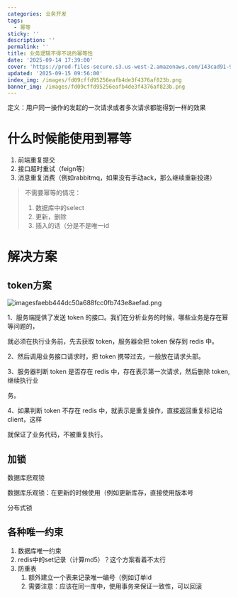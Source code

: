 ```yaml
---
categories: 业务开发
tags:
  - 幂等
sticky: ''
description: ''
permalink: ''
title: 业务逻辑不得不说的幂等性
date: '2025-09-14 17:39:00'
cover: 'https://prod-files-secure.s3.us-west-2.amazonaws.com/143cad91-961b-48b0-82dc-78fbb6eb5abe/24d85998-e308-4baa-87fa-8d48c6d92494/82673125_p0.png?X-Amz-Algorithm=AWS4-HMAC-SHA256&X-Amz-Content-Sha256=UNSIGNED-PAYLOAD&X-Amz-Credential=ASIAZI2LB466SQBYYAUJ%2F20250915%2Fus-west-2%2Fs3%2Faws4_request&X-Amz-Date=20250915T090019Z&X-Amz-Expires=3600&X-Amz-Security-Token=IQoJb3JpZ2luX2VjEPj%2F%2F%2F%2F%2F%2F%2F%2F%2F%2FwEaCXVzLXdlc3QtMiJGMEQCIDz05JrteQzegC%2BUErK4rMSRdDg4ZAmBnpYiH3xMIA83AiAbgwjhhcnnCk%2Bh1%2FOrC06LKYeBHsNpIOGmU8F4QwjsrSr%2FAwhxEAAaDDYzNzQyMzE4MzgwNSIMqn1cPql3IDM%2FjiAfKtwDFNhv5R8y54JqkoyjCd8woluhauSafSVrtzFVc5iGV9hP7bQ2Dlz7huPSa0aSaZ9wsvHM3ybGqzDhKrgNmOmvQHzm68LYaAVRq4B%2BqQS8jjNwwhQPudH1WNOya0rrhQMfW%2FLYvhW14dJUzSC09GCFdFJ4RpGO3q43NjLsFB01b02i%2FIXG3dYj1NM6%2BgPKp%2Fe0Dm%2Bmi0kUiNRdopDFmKysLjrUn1U2DDWxmf88XVE%2Ft6%2F8BGgaJdSo4lFOrWWbjfl5MvCQyxj9wqAb6g8v1k1sHgagldSE2YlnkQEpGUrSLfutwgub7NSa2l3Rzf04R1pfjEHHGA0TeW7%2B53irkoscbN4R8ryxgX3%2FpuRsEThl0uxP02kmxGTfUnjNludMbY%2B84Uqe6UZ64nisWxwkoGBWXdiy8kecfKLzym5KI%2Bf9NR6P6WZZJCPwfXqdYG3vCSzAgpyj7d9CQa0j5ZfzrRRbQV%2BEubVgO77THg3vLQcodrp86%2Fdh5n0cBa59lmEUQOhHzhSdEqwB6y70UnsiQ1Dljfwj6W%2F%2FKVKivOyt0BgAJDMBHBa9AnZmfmqhp3YWd%2BGGRtw6q5gA2wXtCQgOMBaLPPemcfKRqqCrZO5MWqpzot6s2hdTU5yFRuO2Ixgw7pOfxgY6pgGPn9p7MEkNZ6C8WKs%2BeU%2FOBRhuU16MSgIDWfAE9er%2B3iH9KQSIyIAsnpfsdi5%2BDcYA8XitTgV%2BfV%2B5DEykffk5DR%2BHqiED9LSpmJeg90mnfaYQNow%2BPCYL5plu1c745eQ3gAyN%2F0aE6mYxe5jikoS62lHoQ2Og9sbXg%2F98e9E0DXlm%2BFrxQOSesw05nq2Ns2SPy7ycmq7A7SfrwRjsuaz%2B5IDd%2Ft2e&X-Amz-Signature=ae13907e39ceb550e068450143ca3c3af5e5dd4814ca3fc1a12be7f8bd296644&X-Amz-SignedHeaders=host&x-amz-checksum-mode=ENABLED&x-id=GetObject'
updated: '2025-09-15 09:56:00'
index_img: /images/fd09cffd95256eafb4de3f4376af823b.png
banner_img: /images/fd09cffd95256eafb4de3f4376af823b.png
---
```


定义：用户同一操作的发起的一次请求或者多次请求都能得到一样的效果


# 什么时候能使用到幂等

1. 前端重复提交
2. 接口超时重试（feign等）
3. 消息重复消费（例如rabbitmq，如果没有手动ack，那么继续重新投递）
> 不需要幂等的情况：
> 1. 数据库中的select
> 2. 更新，删除
> 3. 插入的话（分是不是唯一id
>

# 解决方案


## token方案


![imagesfaebb444dc50a688fcc0fb743e8aefad.png](/images/d884a09f539819a2e9e4fb24c2a4a18a.png)


1、服务端提供了发送 token 的接口。我们在分析业务的时候，哪些业务是存在幂等问题的，


就必须在执行业务前，先去获取 token，服务器会把 token 保存到 redis 中。


2、然后调用业务接口请求时，把 token 携带过去，一般放在请求头部。


3、服务器判断 token 是否存在 redis 中，存在表示第一次请求，然后删除 token,继续执行业


务。


4、如果判断 token 不存在 redis 中，就表示是重复操作，直接返回重复标记给 client，这样


就保证了业务代码，不被重复执行。


## 加锁


数据库悲观锁


数据库乐观锁：在更新的时候使用（例如更新库存，直接使用版本号


分布式锁


## 各种唯一约束

1. 数据库唯一约束
2. redis中的set记录（计算md5）？这个方案看着不太行
3. 防重表
    1. 额外建立一个表来记录唯一编号（例如订单id
    2. 需要注意：应该在同一库中，使用事务来保证一致性，可以回滚
